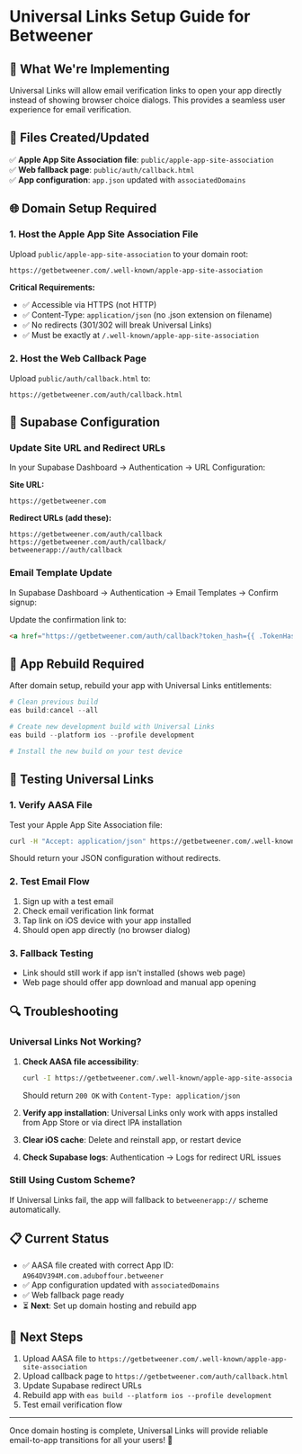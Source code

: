# Universal Links Setup Guide for Betweener

## 🎯 What We're Implementing
Universal Links will allow email verification links to open your app directly instead of showing browser choice dialogs. This provides a seamless user experience for email verification.

## 📁 Files Created/Updated
✅ **Apple App Site Association file**: `public/apple-app-site-association`  
✅ **Web fallback page**: `public/auth/callback.html`  
✅ **App configuration**: `app.json` updated with `associatedDomains`  

## 🌐 Domain Setup Required

### 1. Host the Apple App Site Association File
Upload `public/apple-app-site-association` to your domain root:
```
https://getbetweener.com/.well-known/apple-app-site-association
```

**Critical Requirements:**
- ✅ Accessible via HTTPS (not HTTP)
- ✅ Content-Type: `application/json` (no .json extension on filename)
- ✅ No redirects (301/302 will break Universal Links)
- ✅ Must be exactly at `/.well-known/apple-app-site-association`

### 2. Host the Web Callback Page
Upload `public/auth/callback.html` to:
```
https://getbetweener.com/auth/callback.html
```

## 🔧 Supabase Configuration

### Update Site URL and Redirect URLs
In your Supabase Dashboard → Authentication → URL Configuration:

**Site URL:**
```
https://getbetweener.com
```

**Redirect URLs (add these):**
```
https://getbetweener.com/auth/callback
https://getbetweener.com/auth/callback/
betweenerapp://auth/callback
```

### Email Template Update
In Supabase Dashboard → Authentication → Email Templates → Confirm signup:

Update the confirmation link to:
```html
<a href="https://getbetweener.com/auth/callback?token_hash={{ .TokenHash }}&type=signup&next=/welcome">Confirm your signup</a>
```

## 📱 App Rebuild Required

After domain setup, rebuild your app with Universal Links entitlements:

```powershell
# Clean previous build
eas build:cancel --all

# Create new development build with Universal Links
eas build --platform ios --profile development

# Install the new build on your test device
```

## 🧪 Testing Universal Links

### 1. Verify AASA File
Test your Apple App Site Association file:
```bash
curl -H "Accept: application/json" https://getbetweener.com/.well-known/apple-app-site-association
```

Should return your JSON configuration without redirects.

### 2. Test Email Flow
1. Sign up with a test email
2. Check email verification link format
3. Tap link on iOS device with your app installed
4. Should open app directly (no browser dialog)

### 3. Fallback Testing
- Link should still work if app isn't installed (shows web page)
- Web page should offer app download and manual app opening

## 🔍 Troubleshooting

### Universal Links Not Working?
1. **Check AASA file accessibility**:
   ```bash
   curl -I https://getbetweener.com/.well-known/apple-app-site-association
   ```
   Should return `200 OK` with `Content-Type: application/json`

2. **Verify app installation**: Universal Links only work with apps installed from App Store or via direct IPA installation

3. **Clear iOS cache**: Delete and reinstall app, or restart device

4. **Check Supabase logs**: Authentication → Logs for redirect URL issues

### Still Using Custom Scheme?
If Universal Links fail, the app will fallback to `betweenerapp://` scheme automatically.

## 📋 Current Status
- ✅ AASA file created with correct App ID: `A964DV394M.com.aduboffour.betweener`
- ✅ App configuration updated with `associatedDomains`
- ✅ Web fallback page ready
- ⏳ **Next**: Set up domain hosting and rebuild app

## 🚀 Next Steps
1. Upload AASA file to `https://getbetweener.com/.well-known/apple-app-site-association`
2. Upload callback page to `https://getbetweener.com/auth/callback.html`
3. Update Supabase redirect URLs
4. Rebuild app with `eas build --platform ios --profile development`
5. Test email verification flow

---

Once domain hosting is complete, Universal Links will provide reliable email-to-app transitions for all your users! 🎉
